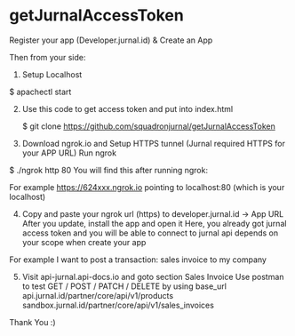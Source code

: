 # getJurnalAccessToken
Register your app (Developer.jurnal.id) & Create an App

Then from your side:

1. Setup Localhost 

$ apachectl start

2. Use this code to get access token and put into index.html

	$ git clone https://github.com/squadronjurnal/getJurnalAccessToken

3. Download ngrok.io and Setup HTTPS tunnel (Jurnal required HTTPS for your APP URL)
Run ngrok

$ ./ngrok http 80
You will find this after running ngrok:

For example https://624xxx.ngrok.io pointing to localhost:80 (which is your localhost)

4. Copy and paste your ngrok url (https) to developer.jurnal.id -> App URL 
After you update, install the app and open it 
Here, you already got jurnal access token and you will be able to connect to jurnal api depends on your scope when create your app
	
For example I want to post a transaction: sales invoice to my company 

5. Visit api-jurnal.api-docs.io and goto section Sales Invoice 
Use postman to test GET / POST / PATCH / DELETE by using base_url
api.jurnal.id/partner/core/api/v1/products
sandbox.jurnal.id/partner/core/api/v1/sales_invoices

Thank You :)


